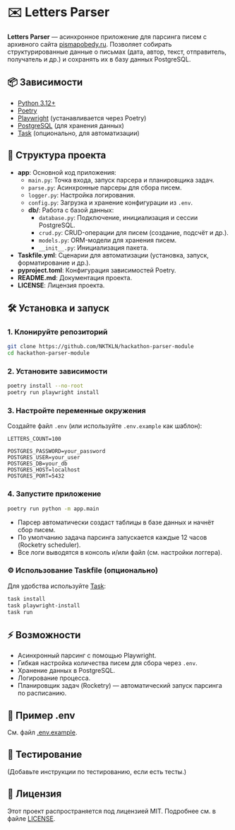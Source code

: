 # ✉️ Letters Parser

**Letters Parser** — асинхронное приложение для парсинга писем с архивного сайта [pismapobedy.ru](https://pismapobedy.ru/letters). Позволяет собирать структурированные данные о письмах (дата, автор, текст, отправитель, получатель и др.) и сохранять их в базу данных PostgreSQL.

## 📦 Зависимости

- [Python 3.12+](https://www.python.org/downloads/)
- [Poetry](https://python-poetry.org/docs/#installation)
- [Playwright](https://playwright.dev/python/) (устанавливается через Poetry)
- [PostgreSQL](https://www.postgresql.org/) (для хранения данных)
- [Task](https://taskfile.dev/) (опционально, для автоматизации)

## 📂 Структура проекта

- **app**: Основной код приложения:
  - `main.py`: Точка входа, запуск парсера и планировщика задач.
  - `parse.py`: Асинхронные парсеры для сбора писем.
  - `logger.py`: Настройка логирования.
  - `config.py`: Загрузка и хранение конфигурации из `.env`.
  - **db/**: Работа с базой данных:
    - `database.py`: Подключение, инициализация и сессии PostgreSQL.
    - `crud.py`: CRUD-операции для писем (создание, подсчёт и др.).
    - `models.py`: ORM-модели для хранения писем.
    - `__init__.py`: Инициализация пакета.
- **Taskfile.yml**: Сценарии для автоматизации (установка, запуск, форматирование и др.).
- **pyproject.toml**: Конфигурация зависимостей Poetry.
- **README.md**: Документация проекта.
- **LICENSE**: Лицензия проекта.

## 🛠️ Установка и запуск

### 1. Клонируйте репозиторий

```bash
git clone https://github.com/NKTKLN/hackathon-parser-module
cd hackathon-parser-module
```

### 2. Установите зависимости

```bash
poetry install --no-root
poetry run playwright install
```

### 3. Настройте переменные окружения

Создайте файл `.env` (или используйте `.env.example` как шаблон):

```env
LETTERS_COUNT=100

POSTGRES_PASSWORD=your_password
POSTGRES_USER=your_user
POSTGRES_DB=your_db
POSTGRES_HOST=localhost
POSTGRES_PORT=5432
```

### 4. Запустите приложение

```bash
poetry run python -m app.main
```

- Парсер автоматически создаст таблицы в базе данных и начнёт сбор писем.
- По умолчанию задача парсинга запускается каждые 12 часов (Rocketry scheduler).
- Все логи выводятся в консоль и/или файл (см. настройки логгера).

### ⚙️ Использование Taskfile (опционально)

Для удобства используйте [Task](https://taskfile.dev/):

```bash
task install
task playwright-install
task run
```

## ⚡ Возможности

- Асинхронный парсинг с помощью Playwright.
- Гибкая настройка количества писем для сбора через `.env`.
- Хранение данных в PostgreSQL.
- Логирование процесса.
- Планировщик задач (Rocketry) — автоматический запуск парсинга по расписанию.

## 📝 Пример .env

См. файл [.env.example](./.env.example).

## 🐞 Тестирование

(Добавьте инструкции по тестированию, если есть тесты.)

## 📜 Лицензия

Этот проект распространяется под лицензией MIT. Подробнее см. в файле [LICENSE](./LICENSE).
